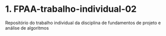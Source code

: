 # 1. FPAA-trabalho-individual-02
Repositório do trabalho individual da disciplina de fundamentos de projeto e análise de algoritmos